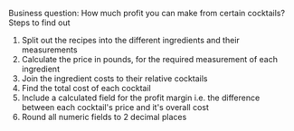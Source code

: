 Business question: How much profit you can make from certain cocktails?
Steps to find out 
1) Split out the recipes into the different ingredients and their measurements
2) Calculate the price in pounds, for the required measurement of each ingredient
3) Join the ingredient costs to their relative cocktails
4) Find the total cost of each cocktail 
5) Include a calculated field for the profit margin i.e. the difference between each cocktail's price and it's overall cost 
6) Round all numeric fields to 2 decimal places 
